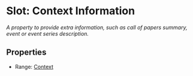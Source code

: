 # Slot: Context Information
_A property to provide extra information, such as call of papers summary,  event or event series description._



<!-- no inheritance hierarchy -->


## Properties

 * Range: [Context](Context.md)







